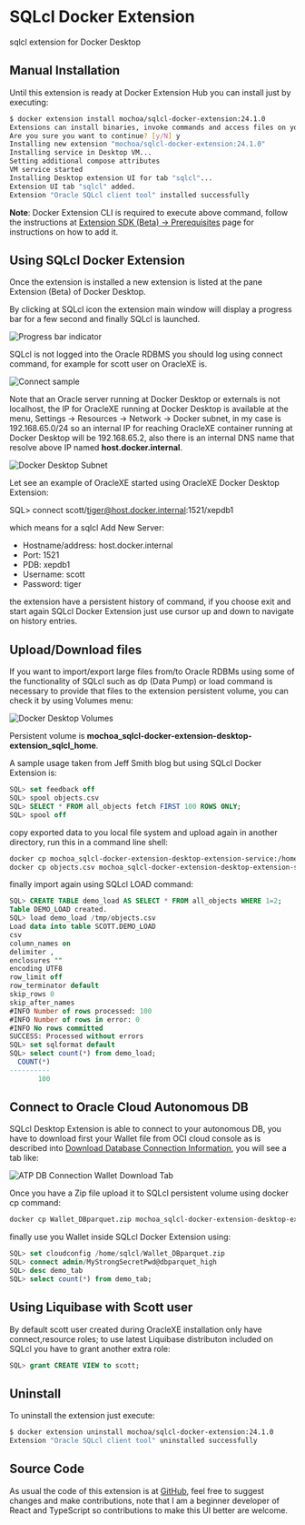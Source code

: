 # SQLcl Docker Extension

sqlcl extension for Docker Desktop

## Manual Installation

Until this extension is ready at Docker Extension Hub you can install just by executing:

```bash
$ docker extension install mochoa/sqlcl-docker-extension:24.1.0
Extensions can install binaries, invoke commands and access files on your machine. 
Are you sure you want to continue? [y/N] y
Installing new extension "mochoa/sqlcl-docker-extension:24.1.0"
Installing service in Desktop VM...
Setting additional compose attributes
VM service started
Installing Desktop extension UI for tab "sqlcl"...
Extension UI tab "sqlcl" added.
Extension "Oracle SQLcl client tool" installed successfully
```

**Note**: Docker Extension CLI is required to execute above command, follow the instructions at [Extension SDK (Beta) -> Prerequisites](https://docs.docker.com/desktop/extensions-sdk/#prerequisites) page for instructions on how to add it.

## Using SQLcl Docker Extension

Once the extension is installed a new extension is listed at the pane Extension (Beta) of Docker Desktop.

By clicking at SQLcl icon the extension main window will display a progress bar for a few second and finally SQLcl is launched.

![Progress bar indicator](docs/images/screenshot1.png?raw=true)

SQLcl is not logged into the Oracle RDBMS you should log using connect command, for example for scott user on OracleXE is.

![Connect sample](docs/images/screenshot2.png?raw=true)

Note that an Oracle server running at Docker Desktop or externals is not localhost, the IP for OracleXE running at Docker Desktop is available at the menu, Settings -> Resources -> Network -> Docker subnet, in my case is 192.168.65.0/24 so an internal IP for reaching OracleXE container running at Docker Desktop will be 192.168.65.2, also there is an internal DNS name that resolve above IP named **host.docker.internal**.

![Docker Desktop Subnet](https://miro.medium.com/max/700/0*m4e0OEQprx_GgUA7)

Let see an example of OracleXE started using OracleXE Docker Desktop Extension:

SQL> connect scott/tiger@host.docker.internal:1521/xepdb1

which means for a sqlcl Add New Server:

- Hostname/address: host.docker.internal
- Port: 1521
- PDB: xepdb1
- Username: scott
- Password: tiger

the extension have a persistent history of command, if you choose exit and start again SQLcl Docker Extension just use cursor up and down to navigate on history entries.

## Upload/Download files

If you want to import/export large files from/to Oracle RDBMs using some of the functionality of SQLcl such as dp (Data Pump) or load command is necessary to provide that files to the extension persistent volume, you can check it by using Volumes menu:

![Docker Desktop Volumes](https://miro.medium.com/max/1400/0*DZdlhN995x75t5a9)

Persistent volume is **mochoa_sqlcl-docker-extension-desktop-extension_sqlcl_home**.

A sample usage taken from Jeff Smith blog but using SQLcl Docker Extension is:

```sql
SQL> set feedback off
SQL> spool objects.csv
SQL> SELECT * FROM all_objects fetch FIRST 100 ROWS ONLY;
SQL> spool off
```

copy exported data to you local file system and upload again in another directory, run this in a command line shell:

```bash
docker cp mochoa_sqlcl-docker-extension-desktop-extension-service:/home/sqlcl/objects.csv .
docker cp objects.csv mochoa_sqlcl-docker-extension-desktop-extension-service:/tmp
```

finally import again using SQLcl LOAD command:

```sql
SQL> CREATE TABLE demo_load AS SELECT * FROM all_objects WHERE 1=2;
Table DEMO_LOAD created.
SQL> load demo_load /tmp/objects.csv
Load data into table SCOTT.DEMO_LOAD
csv
column_names on
delimiter ,
enclosures ""
encoding UTF8
row_limit off
row_terminator default
skip_rows 0
skip_after_names
#INFO Number of rows processed: 100
#INFO Number of rows in error: 0
#INFO No rows committed
SUCCESS: Processed without errors
SQL> set sqlformat default
SQL> select count(*) from demo_load;
  COUNT(*)
----------
       100
```

## Connect to Oracle Cloud Autonomous DB

SQLcl Desktop Extension is able to connect to your autonomous DB, you have to download first your Wallet file from OCI cloud console as is described into [Download Database Connection Information](https://docs.oracle.com/en-us/iaas/autonomous-database-shared/doc/connect-download-wallet.html#GUID-B06202D2-0597-41AA-9481-3B174F75D4B1), you will see a tab like:

![ATP DB Connection Wallet Download Tab](https://miro.medium.com/max/1352/1*wendOYTkXqtViKsxHy70BQ.png)

Once you have a Zip file upload it to SQLcl persistent volume using docker cp command:

```bash
docker cp Wallet_DBparquet.zip mochoa_sqlcl-docker-extension-desktop-extension-service:/home/sqlcl
```

finally use you Wallet inside SQLcl Docker Extension using:

```sql
SQL> set cloudconfig /home/sqlcl/Wallet_DBparquet.zip
SQL> connect admin/MyStrongSecretPwd@dbparquet_high
SQL> desc demo_tab
SQL> select count(*) from demo_tab;
```

## Using Liquibase with Scott user

By default scott user created during OracleXE installation only have connect,resource roles; to use latest Liquibase distributon included on SQLcl you have to grant another extra role:

```sql
SQL> grant CREATE VIEW to scott;
```

## Uninstall

To uninstall the extension just execute:

```bash
$ docker extension uninstall mochoa/sqlcl-docker-extension:24.1.0
Extension "Oracle SQLcl client tool" uninstalled successfully
```

## Source Code

As usual the code of this extension is at [GitHub](https://github.com/marcelo-ochoa/sqlcl-docker-extension), feel free to suggest changes and make contributions, note that I am a beginner developer of React and TypeScript so contributions to make this UI better are welcome.
